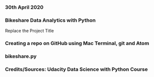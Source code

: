 ### 30th April 2020

### Bikeshare Data Analytics with Python
Replace the Project Title

### Creating a repo on GitHub using Mac Terminal, git and Atom

### bikeshare.py

### Credits/Sources: Udacity Data Science with Python Course

